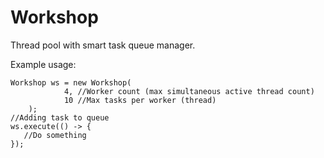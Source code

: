 # Workshop
Thread pool with smart task queue manager.

Example usage: 

    Workshop ws = new Workshop(
                4, //Worker count (max simultaneous active thread count)
                10 //Max tasks per worker (thread)
        );
    //Adding task to queue    
    ws.execute(() -> {
       //Do something
    });
